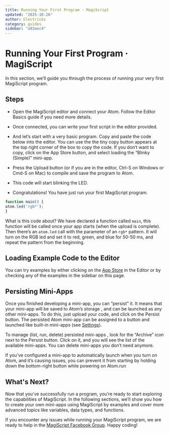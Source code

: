 ```yaml
---
title: Running Your First Program · MagiScript
updated: "2025-10-26"
author: Electricks
category: guides
sidebar: "a93aec4"
---
```


# Running Your First Program · MagiScript

In this section, we’ll guide you through the process of running your very first MagiScript program.

## Steps

- Open the MagiScript editor and connect your Atom. Follow the Editor Basics guide if you need more details.

- Once connected, you can write your first script in the editor provided.

- And let’s start with a very basic program. Copy and paste the code below into the editor. You can use the the tiny copy button appears at the top right corner of the box to copy the code. If you don’t want to copy, click on the App Store button, and select loading the “Blinky (Simple)” mini-app.

- Press the Upload button (or if you are in the editor, Ctrl-S on Windows or Cmd-S on Mac) to compile and save the program to Atom.

- This code will start blinking the LED.

- Congratulations! You have just run your first MagiScript program.

```javascript
function main() {
atom.led('rgb*');
}
```

What is this code about? We have declared a function called `main`, this function will be called once your app starts (when the upload is complete). Then there’s an `atom.led` call with the parameter of an `rgb*` pattern. It will turn on the RGB led and set it to red, green, and blue for 50-50 ms, and repeat the pattern from the beginning.

## Loading Example Code to the Editor

You can try examples by either clicking on the [App Store](https://electricks.info/docs/magiscript/app-store/) in the Editor or by checking any of the examples in the sidebar on this page.

## Persisting Mini-Apps

Once you finished developing a mini-app, you can “persist” it. It means that your mini-app will be saved to Atom’s storage , and can be launched as any other mini-apps. To do this, just upload your code, and click on the Persist button. The persisted Atom mini-app can be assigned to a button and launched like built-in mini-apps (see [Settings](https://electricks.info/docs/magiscript/editor-settings/)).

To manage (list, run, delete) persisted mini-apps , look for the “Archive” icon next to the Persist button. Click on it, and you will see the list of the available mini-apps. You can delete mini-apps you don’t need anymore.

If you’ve configured a mini-app to automatically launch when you turn on Atom, and it’s causing issues, you can prevent it from starting by holding down the bottom-right button while powering on Atom.run

## What's Next?

Now that you’ve successfully run a program, you’re ready to start exploring the capabilities of MagiScript. In the following sections, we’ll show you how to create your own mini-apps using MagiScript by examples and cover more advanced topics like variables, data types, and functions.

If you encounter any issues while running your MagiScript program, we are ready to help in the [MagiScript Facebook Group](https://www.facebook.com/groups/magiscript). Happy coding!